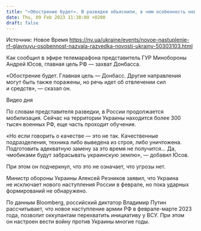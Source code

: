 ```yaml
---
title: "«Обострение будет». В разведке объяснили, в чем особенность нового наступления РФ"
date: Thu, 09 Feb 2023 11:30:00 +0200
draft: false
---
```

Источник: Новое Время https://nv.ua/ukraine/events/novoe-nastuplenie-rf-glavnuyu-osobennost-nazvala-razvedka-novosti-ukrainy-50303103.html


 Как сообщил в эфире телемарафона представитель ГУР Минобороны Андрей Юсов, главная цель РФ — захват Донбасса.

«Обострение будет. Главная цель — Донбасс. Другие направления могут быть также поражены, но речь идет об отвлечении сил и средств», — сказал он.

  Видео дня   

По словам представителя разведки, в России продолжается мобилизация. Сейчас на территории Украины находится более 300 тысяч военных РФ, еще часть проходит обучение.

«Но если говорить о качестве — это не так. Качественные подразделения, техника либо выведена из строя, либо уничтожена. Подготовить адекватную замену за это время не получится… Да, чмобиками будут забрасывать украинскую землю», — добавил Юсов.

При этом он подчеркнул, что это не означает, что угрозы нет.

Министр обороны Украины Алексей Резников заявил, что Украина не исключает нового наступления России в феврале, но пока ударных формирований не обнаружено.

По данным Bloomberg, российский диктатор Владимир Путин рассчитывает, что новое наступление армии РФ в феврале-марте 2023 года, позволит оккупантам перехватить инициативу у ВСУ. При этом он настроен вести войну против Украины многие годы.
